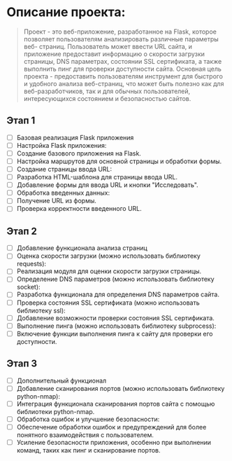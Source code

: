 # Описание проекта:
> Проект - это веб-приложение, разработанное на Flask, которое
позволяет пользователям анализировать различные параметры веб-
страниц. Пользователь может ввести URL сайта, и приложение
предоставит информацию о скорости загрузки страницы, DNS
параметрах, состоянии SSL сертификата, а также выполнить пинг для
проверки доступности сайта.
Основная цель проекта - предоставить пользователям инструмент для
быстрого и удобного анализа веб-страниц, что может быть полезно как
для веб-разработчиков, так и для обычных пользователей,
интересующихся состоянием и безопасностью сайтов.

## Этап 1
- [ ] Базовая реализация Flask приложения
- [ ] Настройка Flask приложения:
- [ ] Создание базового приложения на Flask.
- [ ] Настройка маршрутов для основной страницы и обработки формы.
- [ ] Создание страницы ввода URL:
- [ ] Разработка HTML-шаблона для страницы ввода URL.
- [ ] Добавление формы для ввода URL и кнопки "Исследовать".
- [ ] Обработка введенных данных:
- [ ] Получение URL из формы.
- [ ] Проверка корректности введенного URL.

## Этап 2
- [ ] Добавление функционала анализа страниц
- [ ] Оценка скорости загрузки (можно использовать библиотеку requests):
- [ ] Реализация модуля для оценки скорости загрузки страницы.
- [ ] Определение DNS параметров (можно использовать библиотеку socket):
- [ ] Разработка функционала для определения DNS параметров сайта.
- [ ] Проверка состояния SSL сертификата (можно использовать библиотеку ssl):
- [ ] Добавление возможности проверки состояния SSL сертификата.
- [ ] Выполнение пинга (можно использовать библиотеку subprocess):
- [ ] Включение функции выполнения пинга к сайту для проверки его доступности.

## Этап 3
- [ ] Дополнительный функционал
- [ ] Добавление сканирования портов (можно использовать библиотеку python-nmap):
- [ ] Интеграция функционала сканирования портов сайта с помощью библиотеки python-nmap.
- [ ] Обработка ошибок и улучшение безопасности:
- [ ] Обеспечение обработки ошибок и предупреждений для более понятного взаимодействия с пользователем.
- [ ] Усиление безопасности приложения, особенно при выполнении команд, таких как пинг и сканирование портов.
